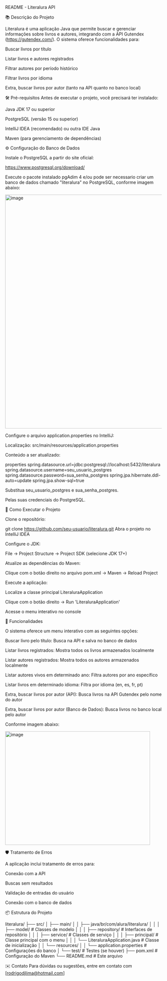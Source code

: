 ﻿README - Literalura API

📚 Descrição do Projeto

Literalura é uma aplicação Java que permite buscar e gerenciar informações sobre livros e autores, integrando com a API Gutendex (https://gutendex.com/). O sistema oferece funcionalidades para:

Buscar livros por título

Listar livros e autores registrados

Filtrar autores por período histórico

Filtrar livros por idioma

Extra, buscar livros por autor (tanto na API quanto no banco local)

🛠️ Pré-requisitos
Antes de executar o projeto, você precisará ter instalado:

Java JDK 17 ou superior

PostgreSQL (versão 15 ou superior)

IntelliJ IDEA (recomendado) ou outra IDE Java

Maven (para gerenciamento de dependências)

⚙️ Configuração do Banco de Dados

Instale o PostgreSQL a partir do site oficial:

https://www.postgresql.org/download/

Execute o pacote instalado pgAdim 4 e/ou pode ser necessario criar um banco de dados chamado "literalura" no PostgreSQL, conforme imagem abaixo:

<img width="1003" height="749" alt="image" src="https://github.com/user-attachments/assets/dd3b8d50-a9eb-4053-b4ef-d980bb3dc6a3" />


Configure o arquivo application.properties no IntelliJ:

Localização: src/main/resources/application.properties

Conteúdo a ser atualizado:

properties
spring.datasource.url=jdbc:postgresql://localhost:5432/literalura
spring.datasource.username=seu_usuario_postgres
spring.datasource.password=sua_senha_postgres
spring.jpa.hibernate.ddl-auto=update
spring.jpa.show-sql=true

Substitua seu_usuario_postgres e sua_senha_postgres.

Pelas suas credenciais do PostgreSQL.

🚀 Como Executar o Projeto

Clone o repositório:


git clone https://github.com/seu-usuario/literalura.git
Abra o projeto no IntelliJ IDEA

Configure o JDK:

File → Project Structure → Project SDK (selecione JDK 17+)

Atualize as dependências do Maven:

Clique com o botão direito no arquivo pom.xml → Maven → Reload Project

Execute a aplicação:

Localize a classe principal LiteraluraApplication

Clique com o botão direito → Run 'LiteraluraApplication'

Acesse o menu interativo no console

🎯 Funcionalidades

O sistema oferece um menu interativo com as seguintes opções:

Buscar livro pelo título: Busca na API e salva no banco de dados

Listar livros registrados: Mostra todos os livros armazenados localmente

Listar autores registrados: Mostra todos os autores armazenados localmente

Listar autores vivos em determinado ano: Filtra autores por ano específico

Listar livros em determinado idioma: Filtra por idioma (en, es, fr, pt)

Extra, buscar livros por autor (API): Busca livros na API Gutendex pelo nome do autor

Extra, buscar livros por autor (Banco de Dados): Busca livros no banco local pelo autor

Conforme imagem abaixo:

<img width="466" height="364" alt="image" src="https://github.com/user-attachments/assets/380ceff9-45e2-4f72-b244-6729fea3fb5a" />


🛡️ Tratamento de Erros

A aplicação inclui tratamento de erros para:

Conexão com a API

Buscas sem resultados

Validação de entradas do usuário

Conexão com o banco de dados

📦 Estrutura do Projeto


literalura/
├── src/
│   ├── main/
│   │   ├── java/br/com/alura/literalura/
│   │   │   ├── model/          # Classes de modelo
│   │   │   ├── repository/     # Interfaces de repositório
│   │   │   ├── service/        # Classes de serviço
│   │   │   ├── principal/      # Classe principal com o menu
│   │   │   └── LiteraluraApplication.java  # Classe de inicialização
│   │   └── resources/
│   │       └── application.properties  # Configurações do banco
│   └── test/                   # Testes (se houver)
├── pom.xml                     # Configuração do Maven
└── README.md                   # Este arquivo

✉️ Contato
Para dúvidas ou sugestões, entre em contato com [rodrigodjlima@hotmail.com]
